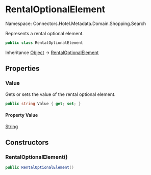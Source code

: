 # RentalOptionalElement

Namespace: Connectors.Hotel.Metadata.Domain.Shopping.Search

Represents a rental optional element.

```csharp
public class RentalOptionalElement
```

Inheritance [Object](https://docs.microsoft.com/en-us/dotnet/api/system.object) → [RentalOptionalElement](./connectors.hotel.metadata.domain.shopping.search.rentaloptionalelement)

## Properties

### **Value**

Gets or sets the value of the rental optional element.

```csharp
public string Value { get; set; }
```

#### Property Value

[String](https://docs.microsoft.com/en-us/dotnet/api/system.string)<br />

## Constructors

### **RentalOptionalElement()**

```csharp
public RentalOptionalElement()
```
